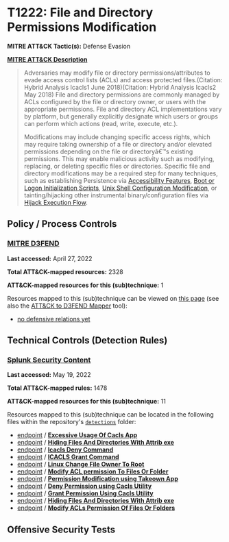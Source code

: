 # T1222: File and Directory Permissions Modification
**MITRE ATT&CK Tactic(s):** Defense Evasion

**[MITRE ATT&CK Description](https://attack.mitre.org/techniques/T1222)**
<blockquote>Adversaries may modify file or directory permissions/attributes to evade access control lists (ACLs) and access protected files.(Citation: Hybrid Analysis Icacls1 June 2018)(Citation: Hybrid Analysis Icacls2 May 2018) File and directory permissions are commonly managed by ACLs configured by the file or directory owner, or users with the appropriate permissions. File and directory ACL implementations vary by platform, but generally explicitly designate which users or groups can perform which actions (read, write, execute, etc.).

Modifications may include changing specific access rights, which may require taking ownership of a file or directory and/or elevated permissions depending on the file or directoryâ€™s existing permissions. This may enable malicious activity such as modifying, replacing, or deleting specific files or directories. Specific file and directory modifications may be a required step for many techniques, such as establishing Persistence via [Accessibility Features](https://attack.mitre.org/techniques/T1546/008), [Boot or Logon Initialization Scripts](https://attack.mitre.org/techniques/T1037), [Unix Shell Configuration Modification](https://attack.mitre.org/techniques/T1546/004), or tainting/hijacking other instrumental binary/configuration files via [Hijack Execution Flow](https://attack.mitre.org/techniques/T1574).</blockquote>

## Policy / Process Controls
### [MITRE D3FEND](https://d3fend.mitre.org/)
**Last accessed:** April 27, 2022

**Total ATT&CK-mapped resources:** 2328

**ATT&CK-mapped resources for this (sub)technique:** 1

Resources mapped to this (sub)technique can be viewed on [this page](https://d3fend.mitre.org/) (see also the [ATT&CK to D3FEND Mapper](https://d3fend.mitre.org/tools/attack-mapper) tool):

* [no defensive relations yet](https://d3fend.mitre.org/techniques/d3f:nodefensiverelationsyet)

## Technical Controls (Detection Rules)
### [Splunk Security Content](https://github.com/splunk/security_content)
**Last accessed:** May 19, 2022

**Total ATT&CK-mapped rules:** 1478

**ATT&CK-mapped resources for this (sub)technique:** 11

Resources mapped to this (sub)technique can be located in the following files within the repository's <code>[detections](https://github.com/splunk/security_content/tree/develop/detections)</code> folder:

* [endpoint](https://github.com/splunk/security_content/tree/develop/detections/endpoint/) / **[Excessive Usage Of Cacls App](https://github.com/splunk/security_content/blob/develop/detections/endpoint/excessive_usage_of_cacls_app.yml)**
* [endpoint](https://github.com/splunk/security_content/tree/develop/detections/endpoint/) / **[Hiding Files And Directories With Attrib exe](https://github.com/splunk/security_content/blob/develop/detections/endpoint/hiding_files_and_directories_with_attrib_exe.yml)**
* [endpoint](https://github.com/splunk/security_content/tree/develop/detections/endpoint/) / **[Icacls Deny Command](https://github.com/splunk/security_content/blob/develop/detections/endpoint/icacls_deny_command.yml)**
* [endpoint](https://github.com/splunk/security_content/tree/develop/detections/endpoint/) / **[ICACLS Grant Command](https://github.com/splunk/security_content/blob/develop/detections/endpoint/icacls_grant_command.yml)**
* [endpoint](https://github.com/splunk/security_content/tree/develop/detections/endpoint/) / **[Linux Change File Owner To Root](https://github.com/splunk/security_content/blob/develop/detections/endpoint/linux_change_file_owner_to_root.yml)**
* [endpoint](https://github.com/splunk/security_content/tree/develop/detections/endpoint/) / **[Modify ACL permission To Files Or Folder](https://github.com/splunk/security_content/blob/develop/detections/endpoint/modify_acl_permission_to_files_or_folder.yml)**
* [endpoint](https://github.com/splunk/security_content/tree/develop/detections/endpoint/) / **[Permission Modification using Takeown App](https://github.com/splunk/security_content/blob/develop/detections/endpoint/permission_modification_using_takeown_app.yml)**
* [endpoint](https://github.com/splunk/security_content/tree/develop/detections/endpoint/) / **[Deny Permission using Cacls Utility](https://github.com/splunk/security_content/blob/develop/detections/endpoint/ssa___deny_permission_using_cacls_utility.yml)**
* [endpoint](https://github.com/splunk/security_content/tree/develop/detections/endpoint/) / **[Grant Permission Using Cacls Utility](https://github.com/splunk/security_content/blob/develop/detections/endpoint/ssa___grant_permission_using_cacls_utility.yml)**
* [endpoint](https://github.com/splunk/security_content/tree/develop/detections/endpoint/) / **[Hiding Files And Directories With Attrib exe](https://github.com/splunk/security_content/blob/develop/detections/endpoint/ssa___hiding_files_and_directories_with_attrib_exe.yml)**
* [endpoint](https://github.com/splunk/security_content/tree/develop/detections/endpoint/) / **[Modify ACLs Permission Of Files Or Folders](https://github.com/splunk/security_content/blob/develop/detections/endpoint/ssa___modify_acls_permission_of_files_or_folders.yml)**


## Offensive Security Tests
